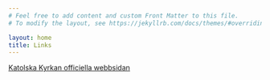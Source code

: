 ```yaml
---
# Feel free to add content and custom Front Matter to this file.
# To modify the layout, see https://jekyllrb.com/docs/themes/#overriding-theme-defaults

layout: home
title: Links
---
```




[Katolska Kyrkan officiella webbsidan](https://www.katolskakyrkan.se/)



